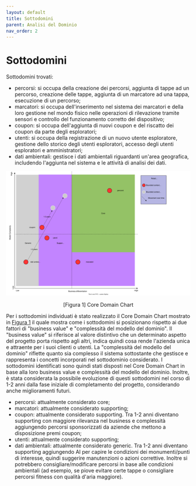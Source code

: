 ```yaml
---
layout: default
title: Sottodomini
parent: Analisi del Dominio
nav_order: 2
---
```


# Sottodomini
Sottodomini trovati:
- percorsi: si occupa della creazione dei percorsi, aggiunta di tappe ad un percorso, creazione delle tappe, aggiunta di un marcatore ad una tappa, esecuzione di un percorso;
- marcatori: si occupa dell'inserimento nel sistema dei marcatori e della loro gestione nel mondo fisico nelle operazioni di rilevazione tramite sensori e controllo del funzionamento corretto del dispositivo;
- coupon: si occupa dell'aggiunta di nuovi coupon e del riscatto dei coupon da parte degli esploratori;
- utenti: si occupa della registrazione di un nuovo utente esploratore, gestione dello storico degli utenti esploratori, accesso degli utenti esploratori e amministratori;
- dati ambientali: gestisce i dati ambientali riguardanti un'area geografica, includendo l'aggiunta nel sistema e le attività di analisi dei dati.

<div align="center">
<img src="../../img/core-domain-chart.svg" alt="Core Domain Chart" >
<p align="center" id="fig1">[Figura 1] Core Domain Chart</p>
</div>

Per i sottodomini individuati è stato realizzato il Core Domain Chart mostrato in <a href="#fig1">Figura 1</a> il quale mostra come i sottodomini si posizionano rispetto ai due fattori di "business value" e "complessità del modello del dominio".
Il "business value" si riferisce al valore distintivo che un determinato aspetto del progetto porta rispetto agli altri, indica quindi cosa rende l'azienda unica e attraente per i suoi clienti o utenti. La "complessità del modello del dominio" riflette quanto sia complesso il sistema sottostante che gestisce e rappresenta i concetti incorporati nel sottodominio considerato.
I sottodomini identificati sono quindi stati disposti nel Core Domain Chart in base alla loro business value e complessità del modello del dominio. Inoltre, è stata considerata la possibile evoluzione di questi sottodomini nel corso di 1-2 anni dalla fase iniziale di completamento del progetto, considerando anche miglioramenti futuri.
- percorsi: attualmente considerato core;
- marcatori: attualmente considerato supporting;
- coupon: attualmente considerato supporting. Tra 1-2 anni diventano supporting con maggiore rilevanza nel business e complessità aggiungendo percorsi sponsorizzati da aziende che mettono a disposizione premi coupon;
- utenti: attualmente considerato supporting;
- dati ambientali: attualmente considerato generic. Tra 1-2 anni diventano supporting aggiungendo AI per capire le condizioni dei monumenti/punti di interesse, quindi suggerire manutenzioni o azioni correttive. Inoltre si potrebbero consigliare/modificare percorsi in base alle condizioni ambientali (ad esempio, se piove evitare certe tappe o consigliare percorsi fitness con qualità d'aria maggiore).